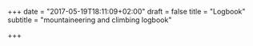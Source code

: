 +++
date = "2017-05-19T18:11:09+02:00"
draft = false
title = "Logbook"
subtitle = "mountaineering and climbing logbook"

+++
